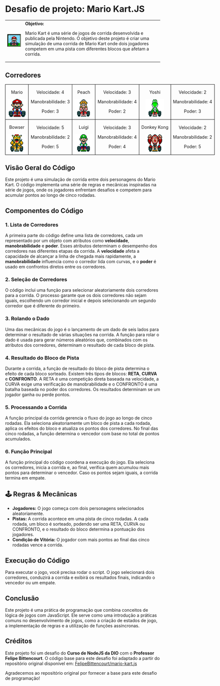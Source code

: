 
<h1>Desafio de projeto: Mario Kart.JS</h1>

<table>
    <tr>
        <td>
            <img src="./docs/header.gif" alt="Mario Kart" width="200">
        </td>
        <td>
            <b>Objetivo:</b>
            <p>Mario Kart é uma série de jogos de corrida desenvolvida e publicada pela Nintendo. O objetivo deste projeto é criar uma simulação de uma corrida de Mario Kart onde dois jogadores competem em uma pista com diferentes blocos que afetam a corrida.</p>
        </td>
    </tr>
</table>

<h2>Corredores</h2>
<table style="border-collapse: collapse; width: 800px; margin: 0 auto;">
<tr>
    <td style="border: 1px solid black; text-align: center;">
        <p>Mario</p>
        <img src="./docs/mario.gif" alt="Mario Kart" width="60" height="60">
    </td>
    <td style="border: 1px solid black; text-align: center;">
        <p>Velocidade: 4</p>
        <p>Manobrabilidade: 3</p>
        <p>Poder: 3</p>
    </td>
        <td style="border: 1px solid black; text-align: center;">
        <p>Peach</p>
        <img src="./docs/peach.gif" alt="Mario Kart" width="60" height="60">
    </td>
    <td style="border: 1px solid black; text-align: center;">
        <p>Velocidade: 3</p>
        <p>Manobrabilidade: 4</p>
        <p>Poder: 2</p>
    </td>
        <td style="border: 1px solid black; text-align: center;">
        <p>Yoshi</p>
        <img src="./docs/yoshi.gif" alt="Mario Kart" width="60" height="60">
    </td>
    <td style="border: 1px solid black; text-align: center;">
        <p>Velocidade: 2</p>
        <p>Manobrabilidade: 4</p>
        <p>Poder: 3</p>
    </td>
</tr>
<tr>
    <td style="border: 1px solid black; text-align: center;">
        <p>Bowser</p>
        <img src="./docs/bowser.gif" alt="Mario Kart" width="60" height="60">
    </td>
    <td style="border: 1px solid black; text-align: center;">
        <p>Velocidade: 5</p>
        <p>Manobrabilidade: 2</p>
        <p>Poder: 5</p>
    </td>
    <td style="border: 1px solid black; text-align: center;">
        <p>Luigi</p>
        <img src="./docs/luigi.gif" alt="Mario Kart" width="60" height="60">
    </td>
    <td style="border: 1px solid black; text-align: center;">
        <p>Velocidade: 3</p>
        <p>Manobrabilidade: 4</p>
        <p>Poder: 4</p>
    </td>
    <td style="border: 1px solid black; text-align: center;">
        <p>Donkey Kong</p>
        <img src="./docs/dk.gif" alt="Mario Kart" width="60" height="60">
    </td>
    <td style="border: 1px solid black; text-align: center;">
        <p>Velocidade: 2</p>
        <p>Manobrabilidade: 2</p>
        <p>Poder: 5</p>
    </td>
</tr>
</table>

<h2>Visão Geral do Código</h2>

<p>Este projeto é uma simulação de corrida entre dois personagens do Mario Kart. O código implementa uma série de regras e mecânicas inspiradas na série de jogos, onde os jogadores enfrentam desafios e competem para acumular pontos ao longo de cinco rodadas.</p>

<h2>Componentes do Código</h2>

<h3>1. Lista de Corredores</h3>
<p>A primeira parte do código define uma lista de corredores, cada um representado por um objeto com atributos como <b>velocidade</b>, <b>manobrabilidade</b> e <b>poder</b>. Esses atributos determinam o desempenho dos corredores nas diferentes etapas da corrida. A <b>velocidade</b> afeta a capacidade de alcançar a linha de chegada mais rapidamente, a <b>manobrabilidade</b> influencia como o corredor lida com curvas, e o <b>poder</b> é usado em confrontos diretos entre os corredores.</p>

<h3>2. Seleção de Corredores</h3>
<p>O código inclui uma função para selecionar aleatoriamente dois corredores para a corrida. O processo garante que os dois corredores não sejam iguais, escolhendo um corredor inicial e depois selecionando um segundo corredor que é diferente do primeiro.</p>

<h3>3. Rolando o Dado</h3>
<p>Uma das mecânicas do jogo é o lançamento de um dado de seis lados para determinar o resultado de várias situações na corrida. A função para rolar o dado é usada para gerar números aleatórios que, combinados com os atributos dos corredores, determinam o resultado de cada bloco de pista.</p>

<h3>4. Resultado do Bloco de Pista</h3>
<p>Durante a corrida, a função de resultado do bloco de pista determina o efeito de cada bloco sorteado. Existem três tipos de blocos: <b>RETA</b>, <b>CURVA</b> e <b>CONFRONTO</b>. A RETA é uma competição direta baseada na velocidade, a CURVA exige uma verificação de manobrabilidade e o CONFRONTO é uma batalha baseada no poder dos corredores. Os resultados determinam se um jogador ganha ou perde pontos.</p>

<h3>5. Processando a Corrida</h3>
<p>A função principal da corrida gerencia o fluxo do jogo ao longo de cinco rodadas. Ela seleciona aleatoriamente um bloco de pista a cada rodada, aplica os efeitos do bloco e atualiza os pontos dos corredores. No final das cinco rodadas, a função determina o vencedor com base no total de pontos acumulados.</p>

<h3>6. Função Principal</h3>
<p>A função principal do código coordena a execução do jogo. Ela seleciona os corredores, inicia a corrida e, ao final, verifica quem acumulou mais pontos para determinar o vencedor. Caso os pontos sejam iguais, a corrida termina em empate.</p>

<h2>🕹️ Regras & Mecânicas</h2>
<ul>
    <li><b>Jogadores:</b> O jogo começa com dois personagens selecionados aleatoriamente.</li>
    <li><b>Pistas:</b> A corrida acontece em uma pista de cinco rodadas. A cada rodada, um bloco é sorteado, podendo ser uma RETA, CURVA ou CONFRONTO, e o resultado do bloco determina a pontuação dos jogadores.</li>
    <li><b>Condição de Vitória:</b> O jogador com mais pontos ao final das cinco rodadas vence a corrida.</li>
</ul>

<h2>Execução do Código</h2>
<p>Para executar o jogo, você precisa rodar o script. O jogo selecionará dois corredores, conduzirá a corrida e exibirá os resultados finais, indicando o vencedor ou um empate.</p>

<h2>Conclusão</h2>
<p>Este projeto é uma prática de programação que combina conceitos de lógica de jogos com JavaScript. Ele serve como uma introdução a práticas comuns no desenvolvimento de jogos, como a criação de estados de jogo, a implementação de regras e a utilização de funções assíncronas.</p>

<h2>Créditos</h2>
<p>Este projeto foi um desafio do <b>Curso de NodeJS da DIO</b> com o <b>Professor Felipe Bittencourt</b>. O código base para este desafio foi adaptado a partir do repositório original disponível em: <a href="https://github.com/FelipeBittencourt/mario-kart.js" target="_blank">FelipeBittencourt/mario-kart.js</a></p>
<p>Agradecemos ao repositório original por fornecer a base para este desafio de programação!</p>
